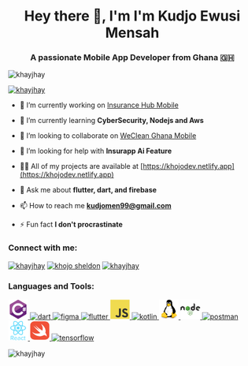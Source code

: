 <h1 align="center">Hey there 👋, I'm I'm Kudjo Ewusi Mensah</h1>
<h3 align="center">A passionate Mobile App Developer from Ghana 🇬🇭</h3>

<p align="left"> <img src="https://komarev.com/ghpvc/?username=khayjhay&label=Profile%20views&color=0e75b6&style=flat" alt="khayjhay" /> </p>

<p align="left"> <a href="https://github.com/ryo-ma/github-profile-trophy"><img src="https://github-profile-trophy.vercel.app/?username=khayjhay" alt="khayjhay" /></a> </p>

- 🔭 I’m currently working on [Insurance Hub Mobile](https://github.com/KhayJhay/maid_admin_mobile)

- 🌱 I’m currently learning **CyberSecurity, Nodejs and Aws**

- 👯 I’m looking to collaborate on [WeClean Ghana Mobile](https://github.com/WeClean-Inc/weclean_pro_app)

- 🤝 I’m looking for help with **Insurapp Ai Feature**

- 👨‍💻 All of my projects are available at [https://khojodev.netlify.app](https://khojodev.netlify.app)

- 💬 Ask me about **flutter, dart, and firebase**

- 📫 How to reach me **kudjomen99@gmail.com**

- ⚡ Fun fact **I don't procrastinate**

<h3 align="left">Connect with me:</h3>
<p align="left">
<a href="https://stackoverflow.com/users/khayjhay" target="blank"><img align="center" src="https://raw.githubusercontent.com/rahuldkjain/github-profile-readme-generator/master/src/images/icons/Social/stack-overflow.svg" alt="khayjhay" height="30" width="40" /></a>
<a href="https://instagram.com/khojo sheldon" target="blank"><img align="center" src="https://raw.githubusercontent.com/rahuldkjain/github-profile-readme-generator/master/src/images/icons/Social/instagram.svg" alt="khojo sheldon" height="30" width="40" /></a>
<a href="https://www.behance.net/khayjhay" target="blank"><img align="center" src="https://raw.githubusercontent.com/rahuldkjain/github-profile-readme-generator/master/src/images/icons/Social/behance.svg" alt="khayjhay" height="30" width="40" /></a>
</p>

<h3 align="left">Languages and Tools:</h3>
<p align="left"> <a href="https://www.w3schools.com/cs/" target="_blank" rel="noreferrer"> <img src="https://raw.githubusercontent.com/devicons/devicon/master/icons/csharp/csharp-original.svg" alt="csharp" width="40" height="40"/> </a> <a href="https://dart.dev" target="_blank" rel="noreferrer"> <img src="https://www.vectorlogo.zone/logos/dartlang/dartlang-icon.svg" alt="dart" width="40" height="40"/> </a> <a href="https://www.figma.com/" target="_blank" rel="noreferrer"> <img src="https://www.vectorlogo.zone/logos/figma/figma-icon.svg" alt="figma" width="40" height="40"/> </a> <a href="https://flutter.dev" target="_blank" rel="noreferrer"> <img src="https://www.vectorlogo.zone/logos/flutterio/flutterio-icon.svg" alt="flutter" width="40" height="40"/> </a> <a href="https://developer.mozilla.org/en-US/docs/Web/JavaScript" target="_blank" rel="noreferrer"> <img src="https://raw.githubusercontent.com/devicons/devicon/master/icons/javascript/javascript-original.svg" alt="javascript" width="40" height="40"/> </a> <a href="https://kotlinlang.org" target="_blank" rel="noreferrer"> <img src="https://www.vectorlogo.zone/logos/kotlinlang/kotlinlang-icon.svg" alt="kotlin" width="40" height="40"/> </a> <a href="https://www.linux.org/" target="_blank" rel="noreferrer"> <img src="https://raw.githubusercontent.com/devicons/devicon/master/icons/linux/linux-original.svg" alt="linux" width="40" height="40"/> </a> <a href="https://nodejs.org" target="_blank" rel="noreferrer"> <img src="https://raw.githubusercontent.com/devicons/devicon/master/icons/nodejs/nodejs-original-wordmark.svg" alt="nodejs" width="40" height="40"/> </a> <a href="https://postman.com" target="_blank" rel="noreferrer"> <img src="https://www.vectorlogo.zone/logos/getpostman/getpostman-icon.svg" alt="postman" width="40" height="40"/> </a> <a href="https://reactjs.org/" target="_blank" rel="noreferrer"> <img src="https://raw.githubusercontent.com/devicons/devicon/master/icons/react/react-original-wordmark.svg" alt="react" width="40" height="40"/> </a> <a href="https://developer.apple.com/swift/" target="_blank" rel="noreferrer"> <img src="https://raw.githubusercontent.com/devicons/devicon/master/icons/swift/swift-original.svg" alt="swift" width="40" height="40"/> </a> <a href="https://www.tensorflow.org" target="_blank" rel="noreferrer"> <img src="https://www.vectorlogo.zone/logos/tensorflow/tensorflow-icon.svg" alt="tensorflow" width="40" height="40"/> </a> </p>

<p><img align="center" src="https://github-readme-stats.vercel.app/api/top-langs?username=khayjhay&show_icons=true&locale=en&layout=compact" alt="khayjhay" /></p>
